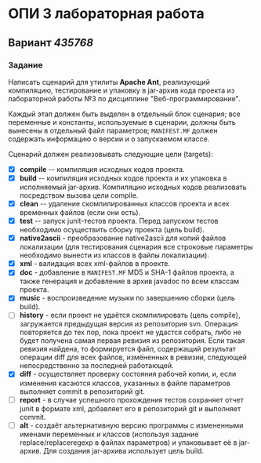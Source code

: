 # ОПИ 3 лабораторная работа
## Вариант _435768_

### Задание
Написать сценарий для утилиты **Apache Ant**, реализующий компиляцию, тестирование и упаковку в jar-архив кода проекта из лабораторной работы №3 по дисциплине "Веб-программирование".

Каждый этап должен быть выделен в отдельный блок сценария; все переменные и константы, используемые в сценарии, должны быть вынесены в отдельный файл параметров; `MANIFEST.MF` должен содержать информацию о версии и о запускаемом классе.

Cценарий должен реализовывать следующие цели (targets):

- [X] **compile** -- компиляция исходных кодов проекта. 
- [X] **build** -- компиляция исходных кодов проекта и их упаковка в исполняемый jar-архив. Компиляцию исходных кодов реализовать посредством вызова цели compile.
- [X] **clean** -- удаление скомпилированных классов проекта и всех временных файлов (если они есть).
- [X] **test** -- запуск junit-тестов проекта. Перед запуском тестов необходимо осуществить сборку проекта (цель build).
- [X] **native2ascii** - преобразование native2ascii для копий файлов локализации (для тестирования сценария все строковые параметры необходимо вынести из классов в файлы локализации).
- [X] **xml** - валидация всех xml-файлов в проекте.
- [X] **doc** - добавление в `MANIFEST.MF` MD5 и SHA-1 файлов проекта, а также генерация и добавление в архив javadoc по всем классам проекта.
- [X] **music** - воспроизведение музыки по завершению сборки (цель build).
- [ ] **history** - если проект не удаётся скомпилировать (цель compile), загружается предыдущая версия из репозитория svn. Операция повторяется до тех пор, пока проект не удастся собрать, либо не будет получена самая первая ревизия из репозитория. Если такая ревизия найдена, то формируется файл, содержащий результат операции diff для всех файлов, измёненных в ревизии, следующей непосредственно за последней работающей.
- [X] **diff** - осуществляет проверку состояния рабочей копии, и, если изменения касаются классов, указанных в файле параметров выполняет commit в репозиторий git.
- [ ] **report** - в случае успешного прохождения тестов сохраняет отчет junit в формате xml, добавляет его в репозиторий git и выполняет commit.
- [ ] **alt** - создаёт альтернативную версию программы с измененными именами переменных и классов (используя задание replace/replaceregexp в файлах параметров) и упаковывает её в jar-архив. Для создания jar-архива использует цель build.